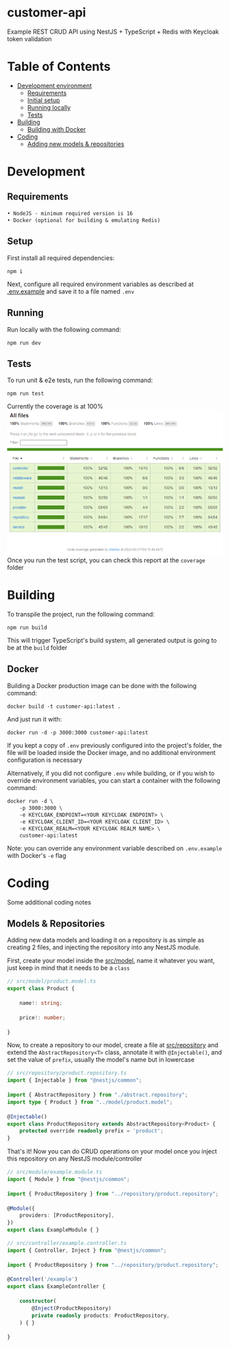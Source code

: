# customer-api

Example REST CRUD API using NestJS + TypeScript + Redis with Keycloak token validation

# Table of Contents

- [Development environment](#development)
  - [Requirements](#requirements)
  - [Initial setup](#setup)
  - [Running locally](#running)
  - [Tests](#tests)
- [Building](#building)
  - [Building with Docker](#docker)
- [Coding](#coding)
  - [Adding new models & repositories](#models--repositories)

# Development
## Requirements
    • NodeJS - minimum required version is 16
    • Docker (optional for building & emulating Redis)
## Setup
First install all required dependencies:
```console
npm i
```
Next, configure all required environment variables as described at [.env.example](.env.example) and save it to a file named `.env`

## Running
Run locally with the following command:
```console
npm run dev
```
## Tests
To run unit & e2e tests, run the following command:
```console
npm run test
```

Currently the coverage is at 100%
![Coverage](docs/lcov-report.png)
Once you run the test script, you can check this report at the `coverage` folder
# Building
To transpile the project, run the following command:
```console
npm run build
```

This will trigger TypeScript's build system, all generated output is going to be at the `build` folder
## Docker
Building a Docker production image can be done with the following command:
```console
docker build -t customer-api:latest .
```
And just run it with:
```console
docker run -d -p 3000:3000 customer-api:latest
```

If you kept a copy of `.env` previously configured into the project's folder, the file will be loaded inside the Docker image, and no additional environment configuration is necessary

Alternatively, if you did not configure `.env` while building, or if you wish to override environment variables, you can start a container with the following command:
```console
docker run -d \
    -p 3000:3000 \
    -e KEYCLOAK_ENDPOINT=<YOUR KEYCLOAK ENDPOINT> \
    -e KEYCLOAK_CLIENT_ID=<YOUR KEYCLOAK CLIENT_ID> \
    -e KEYCLOAK_REALM=<YOUR KEYCLOAK REALM NAME> \
    customer-api:latest
```
Note: you can override any environment variable described on `.env.example` with Docker's `-e` flag
# Coding
Some additional coding notes
## Models & Repositories
Adding new data models and loading it on a repository is as simple as creating 2 files, and injecting the repository into any NestJS module.

First, create your model inside the [src/model](src/model), name it whatever you want, just keep in mind that it needs to be a `class`
```typescript
// src/model/product.model.ts
export class Product {

    name!: string;

    price!: number;

}
```

Now, to create a repository to our model, create a file at [src/repository](src/repository) and extend the `AbstractRepository<T>` class, annotate it with `@Injectable()`, and set the value of `prefix`, usually the model's name but in lowercase
```typescript
// src/repository/product.repository.ts
import { Injectable } from "@nestjs/common";

import { AbstractRepository } from "./abstract.repository";
import type { Product } from "../model/product.model";

@Injectable()
export class ProductRepository extends AbstractRepository<Product> {
    protected override readonly prefix = 'product';
}
```
That's it! Now you can do CRUD operations on your model once you inject this repository on any NestJS module/controller
```typescript
// src/module/example.module.ts
import { Module } from "@nestjs/common";

import { ProductRepository } from "../repository/product.repository";

@Module({
    providers: [ProductRepository],
})
export class ExampleModule { }
```
```typescript
// src/controller/example.controller.ts
import { Controller, Inject } from "@nestjs/common";

import { ProductRepository } from "../repository/product.repository";

@Controller('/example')
export class ExampleController {

    constructor(
        @Inject(ProductRepository)
        private readonly products: ProductRepository,
    ) { }

}
```
